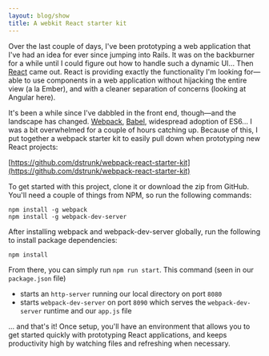 ```yaml
---
layout: blog/show
title: A webkit React starter kit
---
```

Over the last couple of days, I've been prototyping a web application that I've
had an idea for ever since jumping into Rails. It was on the backburner for a
while until I could figure out how to handle such a dynamic UI... Then
[React][react] came out. React is providing exactly the functionality I'm
looking for—able to use components in a web application without hijacking the
entire view (a la Ember), and with a cleaner separation of concerns (looking at
Angular here).

It's been a while since I've dabbled in the front end, though—and the landscape
has changed. [Webpack][webpack], [Babel][babel], widespread adoption of ES6... I
was a bit overwhelmed for a couple of hours catching up. Because of this, I put
together a webpack starter kit to easily pull down when prototyping new React
projects:

[https://github.com/dstrunk/webpack-react-starter-kit](https://github.com/dstrunk/webpack-react-starter-kit)

[react]: http://facebook.github.io/react/
[webpack]: http://webpack.github.io/
[babel]: https://babeljs.io/

To get started with this project, clone it or download the zip from GitHub.
You'll need a couple of things from NPM, so run the following commands:

```
npm install -g webpack
npm install -g webpack-dev-server
```

After installing webpack and webpack-dev-server globally, run the following to
install package dependencies:

```
npm install
```

From there, you can simply run `npm run start`. This command (seen in our
`package.json` file)

- starts an `http-server` running our local directory on port `8080`
- starts `webpack-dev-server` on port `8090` which serves the
  `webpack-dev-server` runtime and our `app.js` file

... and that's it! Once setup, you'll have an environment that allows you to get
started quickly with prototyping React applications, and keeps productivity high
by watching files and refreshing when necessary.
